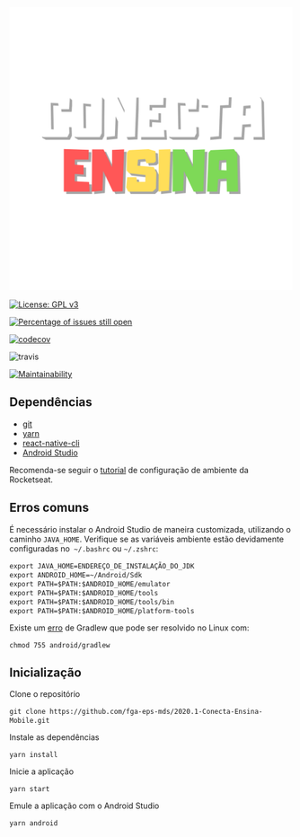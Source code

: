 ![logo](github/conecta-logo.png)

[![License: GPL v3](https://img.shields.io/badge/License-GPL%20v3-blue.svg)](https://www.gnu.org/licenses/gpl-3.0)

[![Percentage of issues still open](http://isitmaintained.com/badge/open/fga-eps-mds/2020.1-Conecta-Ensina-Mobile.svg)](http://isitmaintained.com/project/fga-eps-mds/2020.1-Conecta-Ensina-Mobile "Percentage of issues still open")

[![codecov](https://codecov.io/gh/fga-eps-mds/2020.1-Conecta-Ensina-Mobile/branch/master/graph/badge.svg)](https://codecov.io/gh/fga-eps-mds/2020.1-Conecta-Ensina-Mobile)

![travis](https://travis-ci.com/fga-eps-mds/2020.1-Conecta-Ensina-Mobile.svg?branch=44_badges)

[![Maintainability](https://api.codeclimate.com/v1/badges/1f978234241b543cce95/maintainability)](https://codeclimate.com/github/fga-eps-mds/2020.1-Conecta-Ensina-Mobile/maintainability)

## Dependências

- [git](https://git-scm.com/)
- [yarn](https://yarnpkg.com/)
- [react-native-cli](https://reactnative.dev/docs/0.8/getting-started)
- [Android Studio](https://developer.android.com/studio)

Recomenda-se seguir o [tutorial](https://react-native.rocketseat.dev/) de configuração de ambiente da Rocketseat.

## Erros comuns

É necessário instalar o Android Studio de maneira customizada, utilizando o caminho ```JAVA_HOME```. Verifique se as variáveis ambiente estão devidamente configuradas no``` ~/.bashrc``` ou ```~/.zshrc```:
```
export JAVA_HOME=ENDEREÇO_DE_INSTALAÇÃO_DO_JDK
export ANDROID_HOME=~/Android/Sdk
export PATH=$PATH:$ANDROID_HOME/emulator
export PATH=$PATH:$ANDROID_HOME/tools
export PATH=$PATH:$ANDROID_HOME/tools/bin
export PATH=$PATH:$ANDROID_HOME/platform-tools
```
Existe um [erro](https://github.com/facebook/react-native/issues/23306) de Gradlew que pode ser resolvido no Linux com:
```
chmod 755 android/gradlew
```

## Inicialização
Clone o repositório
```
git clone https://github.com/fga-eps-mds/2020.1-Conecta-Ensina-Mobile.git
```
Instale as dependências
```
yarn install
```
Inicie a aplicação
```
yarn start
```
Emule a aplicação com o Android Studio
```
yarn android
```
